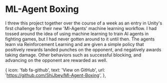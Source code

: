 # ML-Agent Boxing

I threw this project together over the course of a week as an entry in Unity's first challenge for their new 'Ml-Agents' machine learning workflow. I had tossed around the idea of using machine learning to train AI agents in fighting games, but I had never gotten around to it until then. The agents learn via Reinforcement Learning and are given a simple policy that positively rewards landed punches on the opponent, and negatively awards taking damage. Other behaviors such as successful blocking, and advancing on the opponent are rewarded as well.

{
        icon: 'fab fa-github',
        text: 'View on GitHub',
        url: 'https://github.com/ShiJbey/Ml-Agent-Boxing',
      },
